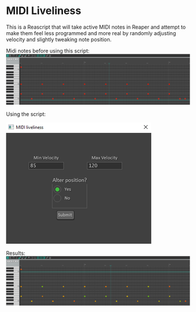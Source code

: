# MIDI Liveliness
This is a Reascript that will take active MIDI notes in Reaper and attempt
to make them feel less programmed and more real by randomly adjusting
velocity and slightly tweaking note 
position.

Midi notes before using this script:
![alt text](https://github.com/dschuler36/midi-liveliness/blob/main/images/before.PNG)

Using the script:

![alt text](https://github.com/dschuler36/midi-liveliness/blob/main/images/settings.PNG)

Results:
![alt text](https://github.com/dschuler36/midi-liveliness/blob/main/images/after.PNG)